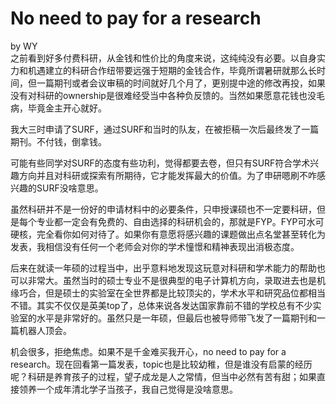 # No need to pay for a research
by WY  
之前看到好多付费科研，从金钱和性价比的角度来说，这纯纯没有必要。以自身实力和机遇建立的科研合作纽带要远强于短期的金钱合作，毕竟所谓暑研就那么长时间，但一篇期刊或者会议审稿的时间就好几个月了，更别提中途的修改再投，如果没有对科研的ownership是很难经受当中各种负反馈的。当然如果愿意花钱也没毛病，毕竟金主开心就好。  

我大三时申请了SURF，通过SURF和当时的队友，在被拒稿一次后最终发了一篇期刊。不付钱，倒拿钱。  

可能有些同学对SURF的态度有些功利，觉得都要去卷，但只有SURF符合学术兴趣方向并且对科研或探索有所期待，它才能发挥最大的价值。为了申研嗯刷不咋感兴趣的SURF没啥意思。  

虽然科研并不是一份好的申请材料中的必要条件，只申授课硕也不一定要科研，但是每个专业都一定会有免费的、自由选择的科研机会的，那就是FYP。FYP可水可硬核，完全看你如何对待了。如果你有意愿将感兴趣的课题做出点名堂甚至转化为发表，我相信没有任何一个老师会对你的学术憧憬和精神表现出消极态度。  

后来在就读一年硕的过程当中，出乎意料地发现这玩意对科研和学术能力的帮助也可以非常大。虽然当时的硕士专业不是很典型的电子计算机方向，录取进去也是机缘巧合，但是硕士的实验室在全世界都是比较顶尖的，学术水平和研究品位都相当不错。其实不仅仅是英美top了，总体来说各发达国家靠前不错的学校总有不少实验室的水平是非常好的。虽然只是一年硕，但最后也被导师带飞发了一篇期刊和一篇机器人顶会。 
 
机会很多，拒绝焦虑。如果不是千金难买我开心，no need to pay for a research。现在回看第一篇发表，topic也是比较幼稚，但是谁没有启蒙的经历呢？科研是养育孩子的过程，望子成龙是人之常情，但当中必然有苦有甜；如果直接领养一个成年清北学子当孩子，我自己觉得是没啥意思。
